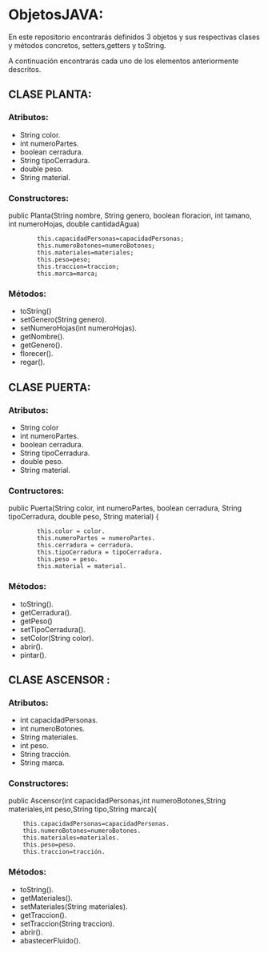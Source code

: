 # ObjetosJAVA:

En este repositorio encontrarás definidos 3 objetos y sus respectivas clases y métodos concretos, setters,getters y toString.


A continuación encontrarás cada uno de los elementos anteriormente descritos.


## CLASE PLANTA:


### Atributos:
-  String color.
-  int numeroPartes.
-  boolean cerradura.
-  String tipoCerradura.
-  double peso.
-  String material.

### Constructores:

public Planta(String nombre, String genero, boolean floracion, int tamano, int numeroHojas, double cantidadAgua)


            this.capacidadPersonas=capacidadPersonas;
            this.numeroBotones=numeroBotones;
            this.materiales=materiales;
            this.peso=peso;
            this.traccion=traccion;
            this.marca=marca;


### Métodos:
- toString()
- setGenero(String genero).
- setNumeroHojas(int numeroHojas).
- getNombre().
- getGenero().
- florecer().
- regar().


## CLASE PUERTA:


### Atributos:
-	String color
-	int numeroPartes.
-	boolean cerradura.
-	String tipoCerradura.
-	double peso.
-	String material.

### Contructores:

public Puerta(String color, int numeroPartes, boolean cerradura, String tipoCerradura, double peso,
            String material) {
            
            this.color = color.
            this.numeroPartes = numeroPartes.
            this.cerradura = cerradura.
            this.tipoCerradura = tipoCerradura.
            this.peso = peso.
            this.material = material.

### Métodos:

-	toString().
-	getCerradura().
-	getPeso()
-	setTipoCerradura().
-	setColor(String color).
-	abrir().
-	pintar().


## CLASE ASCENSOR : 

### Atributos:
-	int capacidadPersonas.
-	int numeroBotones.
-	String materiales.
-	int peso.
-	String tracción.
-	String marca.

### Constructores:

public Ascensor(int capacidadPersonas,int numeroBotones,String materiales,int peso,String tipo,String marca){

        this.capacidadPersonas=capacidadPersonas.
        this.numeroBotones=numeroBotones.
        this.materiales=materiales.
        this.peso=peso.
        this.traccion=tracción.

### Métodos:

-	toString().
-	getMateriales().
-	setMateriales(String materiales).
-	getTraccion().
-	setTraccion(String traccion).
-	abrir().
-	abastecerFluido().





